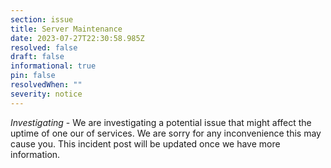 ```yaml
---
section: issue
title: Server Maintenance
date: 2023-07-27T22:30:58.985Z
resolved: false
draft: false
informational: true
pin: false
resolvedWhen: ""
severity: notice
---
```

*Investigating* - We are investigating a potential issue that might affect the uptime of one our of services. We are sorry for any inconvenience this may cause you. This incident post will be updated once we have more information.